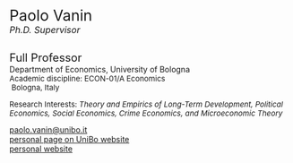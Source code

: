 <div class="indented" style="display: inline-block;"> <p> <span style="font-size: 20pt; color: var(--global-theme-color);"> Paolo Vanin </span> <br> <span style="font-size: 12pt; color: var(--global-theme-color);"> <i>Ph.D. Supervisor</i> </span> </p> </div>

<span class="indented" style="font-size: 15pt;"> Full Professor </span> <br> <span class="indented"> Department of Economics, University of Bologna </span> <br> <span class="indented" style="font-size: 10pt;"> Academic discipline: ECON-01/A Economics </span> <br> <span class="indented" style="font-size: 10pt;"> <i class="fa-solid fa-location-dot"></i> &nbsp;Bologna, Italy</span>

<p class="indented" style="font-size: 10pt;"> Research Interests: <i> Theory and Empirics of Long-Term Development, Political Economics, Social Economics, Crime Economics, and Microeconomic Theory </i></p>

<div class="icon-link indented">
  <i class="fa-solid fa-envelope fa-fw"></i>
  <a href="mailto:paolo.vanin@unibo.it">paolo.vanin@unibo.it</a>
</div>

<div class="icon-link indented">
  <i class="fa-solid fa-building-columns fa-fw"></i>
  <a href="https://www.unibo.it/sitoweb/paolo.vanin/en">personal page on UniBo website</a>
</div>

<div class="icon-link indented">
  <i class="fa-solid fa-globe fa-fw"></i>
  <a href="https://sites.google.com/site/paolovanin/">personal website</a>
</div>
